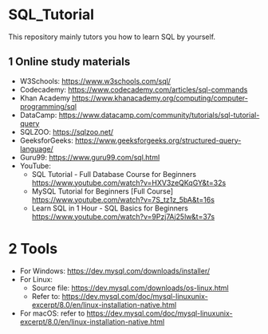 # SQL_Tutorial
This repository mainly tutors you how to learn SQL by yourself.  

## 1 Online study materials  
- W3Schools: https://www.w3schools.com/sql/  
- Codecademy: https://www.codecademy.com/articles/sql-commands  
- Khan Academy https://www.khanacademy.org/computing/computer-programming/sql  
- DataCamp: https://www.datacamp.com/community/tutorials/sql-tutorial-query  
- SQLZOO: https://sqlzoo.net/  
- GeeksforGeeks: https://www.geeksforgeeks.org/structured-query-language/  
- Guru99: https://www.guru99.com/sql.html  
- YouTube:  
    - SQL Tutorial - Full Database Course for Beginners https://www.youtube.com/watch?v=HXV3zeQKqGY&t=32s  
    - MySQL Tutorial for Beginners [Full Course] https://www.youtube.com/watch?v=7S_tz1z_5bA&t=16s  
    - Learn SQL in 1 Hour - SQL Basics for Beginners https://www.youtube.com/watch?v=9Pzj7Aj25lw&t=37s  

# 2 Tools  
- For Windows: https://dev.mysql.com/downloads/installer/  
- For Linux:  
    - Source file: https://dev.mysql.com/downloads/os-linux.html  
    - Refer to: https://dev.mysql.com/doc/mysql-linuxunix-excerpt/8.0/en/linux-installation-native.html  
- For macOS: refer to https://dev.mysql.com/doc/mysql-linuxunix-excerpt/8.0/en/linux-installation-native.html  

    



